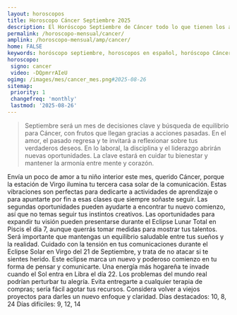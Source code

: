 ```yaml
---
layout: horoscopos
title: Horoscopo Cáncer Septiembre 2025
description: El Horóscopo Septiembre de Cáncer todo lo que tienen los astros preparados para este mes, amor, trabajo, familia. Todo sobre astrologia, tarot, predicciones. Horoscopo gratis en español, predicciones y astrología.
permalink: /horoscopo-mensual/cancer/
amplink: /horoscopo-mensual/amp/cancer/
home: FALSE
keywords: horóscopo septiembre, horoscopos en español, horóscopo Cáncer septiembre , horóscopo esperanza gracia, horoscop, horóscopos gratis, horoscopo Cáncer, Tarot, Astrologia, Zodíaco, Cáncer, horoscopo gratis, horoscopo del mes 
horoscopo:
 signo: cancer
 video: -DQpmrrAIeU
ogimg: /images/mes/cancer_mes.png#2025-08-26
sitemap:
 priority: 1
 changefreq: 'monthly'
 lastmod: '2025-08-26'
---
```



 > Septiembre será un mes de decisiones clave y búsqueda de equilibrio para Cáncer, con frutos que llegan gracias a acciones pasadas. En el amor, el pasado regresa y te invitará a reflexionar sobre tus verdaderos deseos. En lo laboral, la disciplina y el liderazgo abrirán nuevas oportunidades. La clave estará en cuidar tu bienestar y mantener la armonía entre mente y corazón.



Envía un poco de amor a tu niño interior este mes, querido Cáncer, porque la estación de Virgo ilumina tu tercera casa solar de la comunicación. Estas vibraciones son perfectas para dedicarte a actividades de aprendizaje o para apuntarte por fin a esas clases que siempre soñaste seguir. Las segundas oportunidades pueden ayudarte a encontrar tu nuevo comienzo, así que no temas seguir tus instintos creativos.
Las oportunidades para expandir tu visión pueden presentarse durante el Eclipse Lunar Total en Piscis el día 7, aunque querrás tomar medidas para mostrar tus talentos. Será importante que mantengas un equilibrio saludable entre tus sueños y la realidad.
Cuidado con la tensión en tus comunicaciones durante el Eclipse Solar en Virgo del 21 de Septiembre, y trata de no atacar si te sientes herido. Este eclipse marca un nuevo y poderoso comienzo en tu forma de pensar y comunicarte.
Una energía más hogareña te invade cuando el Sol entra en Libra el día 22. Los problemas del mundo real podrían perturbar tu alegría. Evita entregarte a cualquier terapia de compras; sería fácil agotar tus recursos.
Considera volver a viejos proyectos para darles un nuevo enfoque y claridad.
Días destacados: 10, 8, 24
Días difíciles: 9, 12, 14 